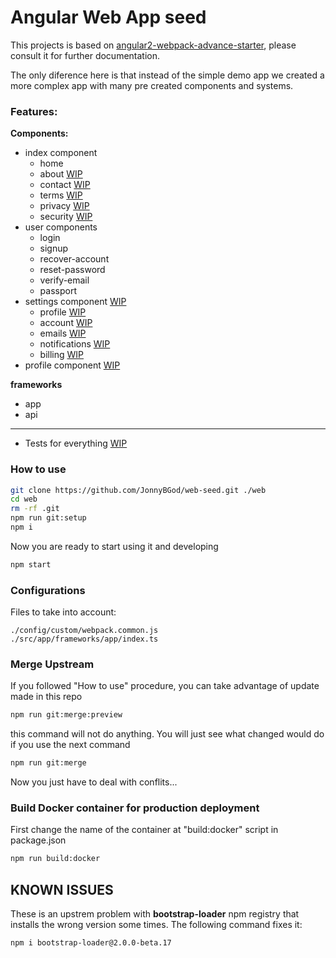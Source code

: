 Angular Web App seed 
============================

This projects is based on [angular2-webpack-advance-starter](https://github.com/JonnyBGod/angular2-webpack-advance-starter), please consult it for further documentation.

The only diference here is that instead of the simple demo app we created a more complex app with many pre created components and systems.

### Features:

**Components:**
- index component
  - home
  - about [WIP](https://github.com/JonnyBGod/web-seed/issues/7)
  - contact [WIP](https://github.com/JonnyBGod/web-seed/issues/6)
  - terms [WIP](https://github.com/JonnyBGod/web-seed/issues/8)
  - privacy [WIP](https://github.com/JonnyBGod/web-seed/issues/8)
  - security [WIP](https://github.com/JonnyBGod/web-seed/issues/8)
- user components
  - login
  - signup
  - recover-account
  - reset-password
  - verify-email
  - passport
- settings component [WIP](https://github.com/JonnyBGod/web-seed/issues/2)
  - profile [WIP](https://github.com/JonnyBGod/web-seed/issues/2)
  - account [WIP](https://github.com/JonnyBGod/web-seed/issues/2)
  - emails [WIP](https://github.com/JonnyBGod/web-seed/issues/2)
  - notifications [WIP](https://github.com/JonnyBGod/web-seed/issues/2)
  - billing [WIP](https://github.com/JonnyBGod/web-seed/issues/2)
- profile component [WIP](https://github.com/JonnyBGod/web-seed/issues/3)


**frameworks**
- app
- api

---
- Tests for everything [WIP](https://github.com/JonnyBGod/web-seed/issues/1)

### How to use

```bash
git clone https://github.com/JonnyBGod/web-seed.git ./web
cd web
rm -rf .git
npm run git:setup
npm i
```

Now you are ready to start using it and developing

```bash
npm start
```

### Configurations

Files to take into account:

```
./config/custom/webpack.common.js
./src/app/frameworks/app/index.ts
```

### Merge Upstream

If you followed "How to use" procedure, you can take advantage of update made in this repo

```bash
npm run git:merge:preview
```
this command will not do anything. You will just see what changed would do if you use the next command

```bash
npm run git:merge
```
Now you just have to deal with conflits...

### Build Docker container for production deployment

First change the name of the container at "build:docker" script in package.json

```bash
npm run build:docker
```

## KNOWN ISSUES

These is an upstrem problem with **bootstrap-loader** npm registry that installs the wrong version some times.
The following command fixes it:
```bash
npm i bootstrap-loader@2.0.0-beta.17
```